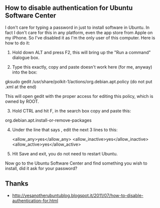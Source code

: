 How to disable authentication for Ubuntu Software Center
-----

I don't care for typing a password in just to install software in Ubuntu. In fact I don't care for this in any platform, even the app store from Apple on my iPhone. So I've disabled it as I'm the only user of this computer. Here is how to do it:

1. Hold down ALT and press F2, this will bring up the "Run a command" dialogue box.

2. Type this exactly, copy and paste doesn't work here (for me, anyway) into the box:

gksudo gedit /usr/share/polkit-1/actions/org.debian.apt.policy (do not put .xml at the end)

This will open gedit with the proper access for editing this policy, which is owned by ROOT.

3. Hold CTRL and hit F, in the search box copy and paste this:

org.debian.apt.install-or-remove-packages

4. Under the line that says <defaults>, edit the next 3 lines to this:

    <allow_any>yes</allow_any>
    <allow_inactive>yes</allow_inactive>
    <allow_active>yes</allow_active>

5. Hit Save and exit, you do not need to restart Ubuntu.

Now go to the Ubuntu Software Center and find something you wish to install, did it ask for your password?

Thanks
---
* http://yesanotherubuntublog.blogspot.it/2011/07/how-to-disable-authentication-for.html

